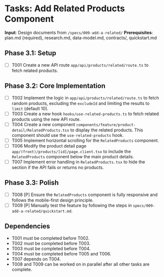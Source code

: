 # Tasks: Add Related Products Component

**Input**: Design documents from `/specs/009-add-a-related/`
**Prerequisites**: plan.md (required), research.md, data-model.md, contracts/, quickstart.md

## Phase 3.1: Setup
- [ ] T001 Create a new API route `app/api/products/related/route.ts` to fetch related products.

## Phase 3.2: Core Implementation
- [ ] T002 Implement the logic in `app/api/products/related/route.ts` to fetch random products, excluding the `excludeId` and limiting the results to `limit` (default 10).
- [ ] T003 Create a new hook `hooks/use-related-products.ts` to fetch related products using the new API route.
- [ ] T004 Create a new component `components/feature/product-detail/RelatedProducts.tsx` to display the related products. This component should use the `use-related-products` hook.
- [ ] T005 Implement horizontal scrolling for the `RelatedProducts` component.
- [ ] T006 Modify the product detail page `app/(front)/products/[id]/page.client.tsx` to include the `RelatedProducts` component below the main product details.
- [ ] T007 Implement error handling in `RelatedProducts.tsx` to hide the section if the API fails or returns no products.

## Phase 3.3: Polish
- [ ] T008 [P] Ensure the `RelatedProducts` component is fully responsive and follows the mobile-first design principle.
- [ ] T009 [P] Manually test the feature by following the steps in `specs/009-add-a-related/quickstart.md`.

## Dependencies
- T001 must be completed before T002.
- T002 must be completed before T003.
- T003 must be completed before T004.
- T004 must be completed before T005 and T006.
- T007 depends on T004.
- T008 and T009 can be worked on in parallel after all other tasks are complete.
